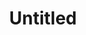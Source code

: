 ---
ee_id_thing: '4460'
site: '1'
type: '2'
inv_num: 2018-118
url: 2018-118-untitled
title: Untitled
year: '2018'
display_year: '2018'
medium: Triple Espresso, Acid Free Vellum Finish Archival Paper
dims: 12.25 x 12.25 in
pitch: ''
ps: ''
live_url: ''
related: ''
youtube: ''
related_code: ''
imgs: untitled-2018-118-db-ih--RKq7.jpg
subheading: ''
download: ''
add_credit: ''
commission: ''
layout: things-i-made
---
